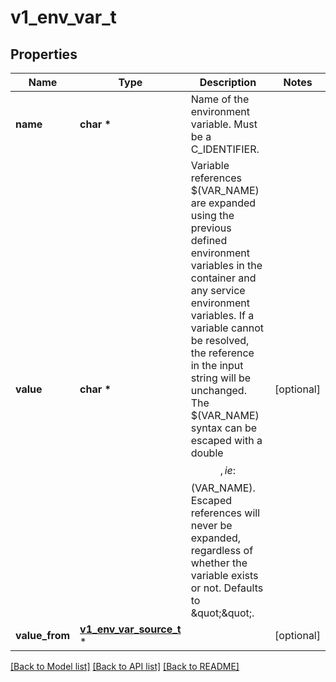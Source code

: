 # v1_env_var_t

## Properties
Name | Type | Description | Notes
------------ | ------------- | ------------- | -------------
**name** | **char \*** | Name of the environment variable. Must be a C_IDENTIFIER. | 
**value** | **char \*** | Variable references $(VAR_NAME) are expanded using the previous defined environment variables in the container and any service environment variables. If a variable cannot be resolved, the reference in the input string will be unchanged. The $(VAR_NAME) syntax can be escaped with a double $$, ie: $$(VAR_NAME). Escaped references will never be expanded, regardless of whether the variable exists or not. Defaults to \&quot;\&quot;. | [optional] 
**value_from** | [**v1_env_var_source_t**](v1_env_var_source.md) \* |  | [optional] 

[[Back to Model list]](../README.md#documentation-for-models) [[Back to API list]](../README.md#documentation-for-api-endpoints) [[Back to README]](../README.md)


